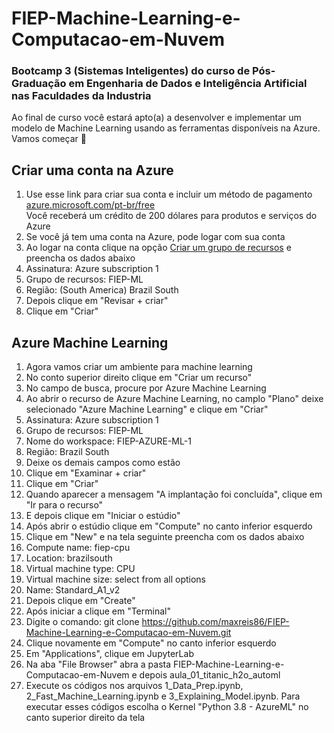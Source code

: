 # FIEP-Machine-Learning-e-Computacao-em-Nuvem

### Bootcamp 3 (Sistemas Inteligentes) do curso de Pós-Graduação em Engenharia de Dados e Inteligência Artificial nas Faculdades da Industria

Ao final de curso você estará apto(a) a desenvolver e implementar um modelo de Machine Learning usando as ferramentas disponíveis na Azure. Vamos começar 🚀

## Criar uma conta na Azure

1. Use esse link para criar sua conta e incluir um método de pagamento
[azure.microsoft.com/pt-br/free](https://azure.microsoft.com/pt-br/free/)<br>
Você receberá um crédito de 200 dólares para produtos e serviços do Azure
2. Se você já tem uma conta na Azure, pode logar com sua conta
3. Ao logar na conta clique na opção [Criar um grupo de recursos](https://portal.azure.com/?quickstart=true#create/Microsoft.ResourceGroup) e preencha os dados abaixo
4. Assinatura: Azure subscription 1
5. Grupo de recursos: FIEP-ML
6. Região: (South America) Brazil South
7. Depois clique em "Revisar + criar"
8. Clique em "Criar"

## Azure Machine Learning

1. Agora vamos criar um ambiente para machine learning
2. No conto superior direito clique em "Criar um recurso"
3. No campo de busca, procure por Azure Machine Learning
4. Ao abrir o recurso de Azure Machine Learning, no camplo "Plano" deixe selecionado "Azure Machine Learning" e clique em "Criar"
5. Assinatura: Azure subscription 1
6. Grupo de recursos: FIEP-ML
7. Nome do workspace: FIEP-AZURE-ML-1
8. Região: Brazil South
9. Deixe os demais campos como estão
10. Clique em "Examinar + criar"
11. Clique em "Criar"
12. Quando aparecer a mensagem "A implantação foi concluída", clique em "Ir para o recurso"
13. E depois clique em "Iniciar o estúdio"
14. Após abrir o estúdio clique em "Compute" no canto inferior esquerdo
15. Clique em "New" e na tela seguinte preencha com os dados abaixo
16. Compute name: fiep-cpu
17. Location: brazilsouth
18. Virtual machine type: CPU
19. Virtual machine size: select from all options
20. Name: Standard_A1_v2
21. Depois clique em "Create"
22. Após iniciar a clique em "Terminal"
23. Digite o comando: git clone https://github.com/maxreis86/FIEP-Machine-Learning-e-Computacao-em-Nuvem.git
24. Clique novamente em "Compute" no canto inferior esquerdo
25. Em "Applications", clique em JupyterLab
24. Na aba "File Browser" abra a pasta FIEP-Machine-Learning-e-Computacao-em-Nuvem e depois aula_01_titanic_h2o_automl
25. Execute os códigos nos arquivos 1_Data_Prep.ipynb, 2_Fast_Machine_Learning.ipynb e 3_Explaining_Model.ipynb. Para executar esses códigos escolha o Kernel "Python 3.8 - AzureML" no canto superior direito da tela